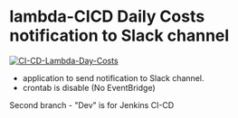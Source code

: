 # lambda-CICD Daily Costs notification to Slack channel

[![CI-CD-Lambda-Day-Costs](https://github.com/Vitalikys/Lambda_Slack_Daily_Cost/actions/workflows/to-lambda.yml/badge.svg)](https://github.com/Vitalikys/Lambda_Slack_Daily_Cost/actions/workflows/to-lambda.yml)


- application to send notification to Slack channel.
- crontab is disable (No EventBridge)


Second branch - "Dev" is for Jenkins CI-CD